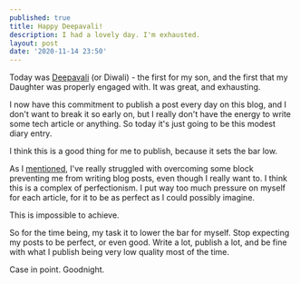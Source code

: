 ```yaml
---
published: true
title: Happy Deepavali!
description: I had a lovely day. I'm exhausted.
layout: post
date: '2020-11-14 23:50'
---
```

Today was [Deepavali](https://en.wikipedia.org/wiki/Diwali) (or Diwali) - the first for my son, and the first that my Daughter was properly engaged with. It was great, and exhausting.

I now have this commitment to publish a post every day on this blog, and I don't want to break it so early on, but I really don't have the energy to write some tech article or anything. So today it's just going to be this modest diary entry.

I think this is a good thing for me to publish, because it sets the bar low.

As I [mentioned](/2020/11/13/i-am-a-blogger/), I've really struggled with overcoming some block preventing me from writing blog posts, even though I really want to. I think this is a complex of perfectionism. I put way too much pressure on myself for each article, for it to be as perfect as I could possibly imagine.

This is impossible to achieve.

So for the time being, my task it to lower the bar for myself. Stop expecting my posts to be perfect, or even good. Write a lot, publish a lot, and be fine with what I publish being very low quality most of the time.

Case in point. Goodnight.
